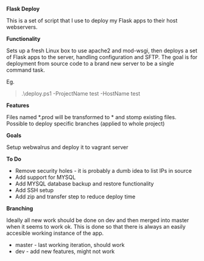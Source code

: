 **Flask Deploy**

This is a set of script that I use to deploy my Flask apps to their host webservers.

**Functionality**

Sets up a fresh Linux box to use apache2 and mod-wsgi, then deploys a set of Flask apps to the server, handling configuration and SFTP. The goal is for deployment from source code to a brand new server to be a single command task.

Eg.
> .\deploy.ps1 -ProjectName test -HostName test

**Features**

Files named *.prod will be transformed to * and stomp existing files.
Possible to deploy specific branches (applied to whole project)

**Goals**

Setup webwalrus and deploy it to vagrant server

**To Do**
  
* Remove security holes - it is probably a dumb idea to list IPs in source
* Add support for MYSQL
* Add MYSQL database backup and restore functionality
* Add SSH setup
* Add zip and transfer step to reduce deploy time

**Branching**

Ideally all new work should be done on dev and then merged into master when it seems to work ok. This is done so that there is always an easily accesible working instance of the app.

* master - last working iteration, should work
* dev - add new features, might not work
